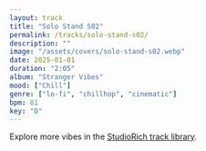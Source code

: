 ```yaml
---
layout: track
title: "Solo Stand S02"
permalink: /tracks/solo-stand-s02/
description: ""
image: "/assets/covers/solo-stand-s02.webp"
date: 2025-01-01
duration: "2:05"
album: "Stranger Vibes"
mood: ["Chill"]
genre: ["lo-fi", "chillhop", "cinematic"]
bpm: 81
key: "D"
---
```


Explore more vibes in the [StudioRich track library](/tracks/).
